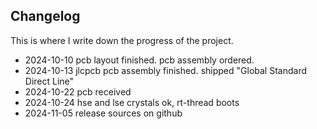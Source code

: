 ## Changelog
This is where I write down the progress of the project.

- 2024-10-10 pcb layout finished. pcb assembly ordered.
- 2024-10-13 jlcpcb pcb assembly finished. shipped "Global Standard Direct Line"
- 2024-10-22 pcb received
- 2024-10-24 hse and lse crystals ok, rt-thread boots
- 2024-11-05 release sources on github
